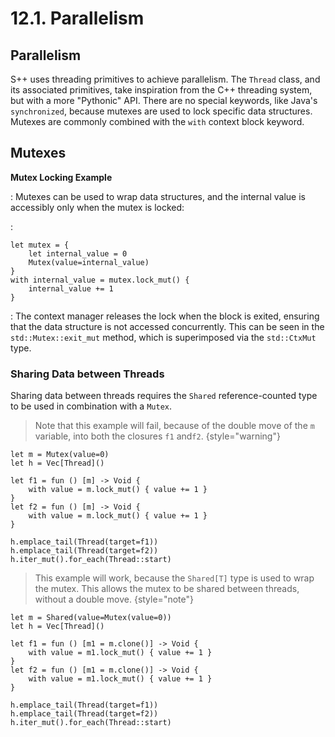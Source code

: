 # 12.1. Parallelism

<primary-label ref="header-label"/>

<secondary-label ref="doc-wip"/>

## Parallelism

S++ uses threading primitives to achieve parallelism. The `Thread` class, and its associated primitives, take
inspiration from the C++ threading system, but with a more "Pythonic" API. There are no special keywords, like
Java's `synchronized`, because mutexes are used to lock specific data structures. Mutexes are commonly combined with
the `with` context block keyword.

## Mutexes

<secondary-label ref="feature-frozen"/>
<secondary-label ref="doc-sect-wip"/>

**Mutex Locking Example**

:
Mutexes can be used to wrap data structures, and the internal value is accessibly only when the mutex is locked:

:
```
let mutex = {
    let internal_value = 0
    Mutex(value=internal_value)
}
with internal_value = mutex.lock_mut() {
    internal_value += 1
}
```

:
The context manager releases the lock when the block is exited, ensuring that the data structure is not accessed
concurrently. This can be seen in the `std::Mutex::exit_mut` method, which is superimposed via the `std::CtxMut` type.

### Sharing Data between Threads

<secondary-label ref="feature-frozen"/>
<secondary-label ref="examples-todo"/>

Sharing data between threads requires the `Shared` reference-counted type to be used in combination with a `Mutex`.

<deflist>
<def title="Sharing Example 1">

> Note that this example will fail, because of the double move of the `m` variable, into both the closures `f1` and`f2`.
> {style="warning"}

```
let m = Mutex(value=0)
let h = Vec[Thread]()
```

```
let f1 = fun () [m] -> Void {
    with value = m.lock_mut() { value += 1 }
}
let f2 = fun () [m] -> Void {
    with value = m.lock_mut() { value += 1 }
}
```

```
h.emplace_tail(Thread(target=f1))
h.emplace_tail(Thread(target=f2))
h.iter_mut().for_each(Thread::start)
```
</def>

<def title="Sharing Example 2">

> This example will work, because the `Shared[T]` type is used to wrap the mutex. This allows the mutex to be shared
> between threads, without a double move.
> {style="note"}

```
let m = Shared(value=Mutex(value=0))
let h = Vec[Thread]()
```

```
let f1 = fun () [m1 = m.clone()] -> Void {
    with value = m1.lock_mut() { value += 1 }
}
let f2 = fun () [m1 = m.clone()] -> Void {
    with value = m1.lock_mut() { value += 1 }
}
```

```
h.emplace_tail(Thread(target=f1))
h.emplace_tail(Thread(target=f2))
h.iter_mut().for_each(Thread::start)
```
</def>
</deflist>
